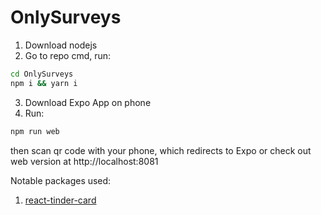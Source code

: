 # OnlySurveys

1. Download nodejs
2. Go to repo cmd, run: 
```bash
cd OnlySurveys 
npm i && yarn i
```
3. Download Expo App on phone
4. Run: 
```bash
npm run web
```
then scan qr code with your phone, which redirects to Expo
or check out web version at http://localhost:8081 

Notable packages used:
1. [react-tinder-card](https://github.com/3DJakob/react-tinder-card)
